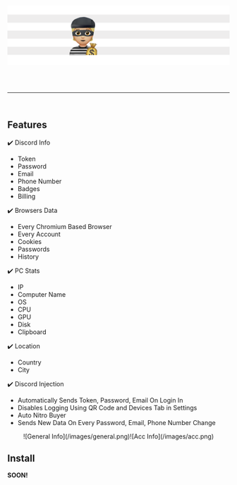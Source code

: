 ![Shakuni Banner](/images/stealer.png)
<hr style="border-radius: 2%; margin-top: 60px; margin-bottom: 60px;" noshade="" size="20" width="100%">

## **Features**
✔️ Discord Info
   - Token
   - Password
   - Email
   - Phone Number
   - Badges
   - Billing
 
✔️ Browsers Data
   - Every Chromium Based Browser
   - Every Account
   - Cookies
   - Passwords
   - History
   
✔️ PC Stats
   - IP
   - Computer Name
   - OS
   - CPU
   - GPU
   - Disk
   - Clipboard
   
✔️ Location
   - Country
   - City
    
✔️ Discord Injection
   - Automatically Sends Token, Password, Email On Login In
   - Disables Logging Using QR Code and Devices Tab in Settings
   - Auto Nitro Buyer
   - Sends New Data On Every Password, Email, Phone Number Change

<div align="center">
![General Info](/images/general.png)![Acc Info](/images/acc.png)
</div>

## **Install**
**SOON!**
